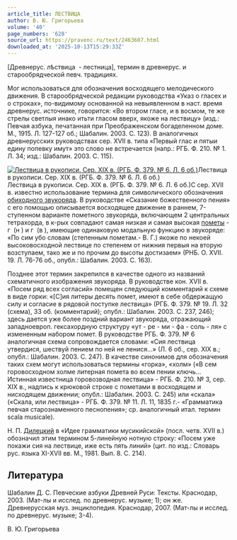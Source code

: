 ```yaml
---
article_title: ЛЕСТВИЦА
author: В. Ю. Григорьева
volume: '40'
page_numbers: '628'
source_url: https://pravenc.ru/text/2463607.html
downloaded_at: '2025-10-13T15:29:33Z'
---
```


[Древнерус. <span class="cu">лѣствица</span>  - лестница], термин в древнерус. и старообрядческой певч. традициях.

Мог использоваться для обозначения восходящего мелодического движения. В старообрядческой редакции руководства «Указ о гласех и о строках», по-видимому основанной на невыявленном в наст. время древнерус. источнике, говорится: «Во втором гласе, и в восмом, те же стрелы светлыя инако итьти гласом вверх, якоже на лествицу» (изд.: Певчая азбука, печатанная при Преображенском богаделенном доме. М., 1915. Л. 127-127 об.; Шабалин. 2003. С. 123). В аналогичных древнерусских руководствах сер. XVII в. типа «Первый глас и пятыи едину попевку имут» это слово не встречается (напр.: РГБ. Ф. 210. № 1. Л. 34; изд.: Шабалин. 2003. С. 115).

[![Лествица в рукописи. Сер. XIX в. (РГБ. Ф. 379. № 6. Л. 6 об.)](https://pravenc.ru/data/2019/08/18/1236506611/i200.jpg "Кликните для увеличения картинки")](https://pravenc.ru/data/2019/08/18/1236506611/i400.jpg)Лествица в рукописи. Сер. XIX в. (РГБ. Ф. 379. № 6. Л. 6 об.)  
Лествица в рукописи. Сер. XIX в. (РГБ. Ф. 379. № 6. Л. 6 об.)С сер. XVII в. известно использование термина для символического обозначения [обиходного звукоряда](<https://pravenc.ru/text/обиходный звукоряд.html>). В руководстве «Сказание божественного пения» с его помощью описывается восходящее движение в раннем, 7-ступенном варианте пометного звукоряда, включающем 2 центральных тетрахорда, в к-рых совпадают самая низкая и самая высокая [пометы](https://pravenc.ru/text/пометы.html) - <span class="cu">г</span>  (<span class="cu">н</span> ) и <span class="cu">г</span>  (<span class="cu">в</span> ), имеющие одинаковую модальную функцию в звукоряде: «По сим убо словам (степенным пометам.- В. Г.) якоже по некоей высоковосходной лествице по степенем от нижния первыя на вторую возступаем, тако же и по прочим до высоты достизаем» (РНБ. О. XVII. 19. Л. 76-76 об., опубл.: Шабалин. 2003. С. 163).

Позднее этот термин закрепился в качестве одного из названий схематичного изображения звукоряда. В руководстве кон. XVII в. «Посем ряд всех согласий» помещен следующий комментарий к схеме в виде горки: «[С]ия литеры десять помет, имеют в себе обдержащую силу и согласие в рядовой поступке лествица» (РГБ. Ф. 379. № 19. Л. 32 (схема), 33 об. (комментарий); опубл.: Шабалин. 2003. С. 237, 246); здесь дается уже более поздний вариант звукоряда, отражающий западноевроп. гексахордную структуру «ут - ре - ми - фа - соль - ля» с измененным набором помет. В руководстве РГБ. Ф. 379. № 6 аналогичная схема сопровождается словами: «Сия лествица утвердися, шествуй пением по ней не ленися...» (Л. 6 об., сер. XIX в.; опубл.: Шабалин. 2003. С. 247). В качестве синонимов для обозначения таких схем могут использоваться термины «горка», «холм» («В сем горовосходном холме литерная помета во всем пении ключь... Истинная известница горовозводная лествица» - РГБ. Ф. 210. № 3, сер. XIX в., надпись к крюковой строке с пометами в восходящем и нисходящем движении; опубл.: Шабалин. 2003. С. 245) или «скала» («Скала, или лествица» - РГБ. Ф. 379. № 11. Л. 11, 1835 г.- «Грамматика певчая старознаменного песнопения»; ср. аналогичный итал. термин scala musicale).

Н. П. [Дилецкий](https://pravenc.ru/text/Дилецкий.html) в «Идее грамматики мусикийской» (посл. четв. XVII в.) обозначил этим термином 5-линейную нотную строку: «Посем уже покажи сия на лествице, иже есть пять линий» (цит. по изд.: Словарь рус. языка XI-XVII вв. М., 1981. Вып. 8. С. 214).

## Литература

Шабалин Д. С. Певческие азбуки Древней Руси: Тексты. Краснодар, 2003. (Мат-лы и исслед. по древнерус. музыке; 1); он же. Древнерусская муз. энциклопедия. Краснодар, 2007. (Мат-лы и исслед. по древнерус. музыке; 3-4).

В. Ю. Григорьева
